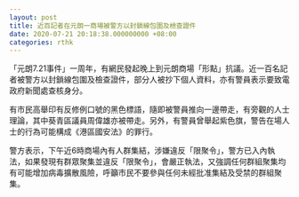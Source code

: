 ```yaml
---
layout: post
title: 近百記者在元朗一商場被警方以封鎖線包圍及檢查證件
date: 2020-07-21 20:18:38.000000000 +08:00
categories: rthk
---
```


「元朗7.21事件」一周年，有網民發起晚上到元朗商場「形點」抗議。近一百名記者被警方以封鎖線包圍及檢查證件，部分人被抄下個人資料，亦有警員表示要致電政府新聞處查核身分。

有市民高舉印有反修例口號的黑色標語，隨即被警員推向一邊帶走，有旁觀的人士理論，其中葵青區議員周偉雄亦被帶走。另外，有警員曾舉起紫色旗，警告在場人士的行為可能構成《港區國安法》的罪行。

警方表示，下午近6時商場內有人群集結，涉嫌違反「限聚令」，警方已入內執法，如果發現有群眾聚集並違反「限聚令」，會嚴正執法，又強調任何群組聚集均有可能增加病毒擴散風險，呼籲市民不要參與任何未經批准集結及受禁的群組聚集。
